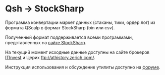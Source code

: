 # Qsh -> StockSharp
Программа конвертации маркет данных (стаканы, тики, ордер лог) из формата QScalp в формат StockSharp (bin или csv).

Полученный формат поддерживается всеми программами, представленных на [сайте StockSharp](http://stocksharp.ru/products/).

На текущий момент исходные данные доступны на сайте брокеров [ITInvest](http://www.itinvest.ru/software/spo/qscalp/history/) и Церих ftp://athistory.zerich.com/.

Инструкция использования и обсуждение утилиты доступно на [форуме](https://stocksharp.ru/articles/322/konvertatsiya-istoricheskih-failov-qscalp-v-format-stocksharp/).
